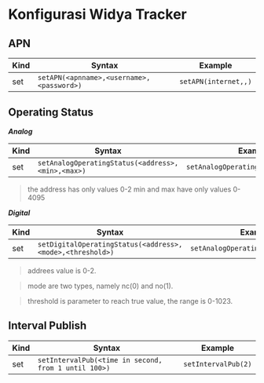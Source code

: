# Konfigurasi Widya Tracker

## APN

Kind        |Syntax                                       |Example              |
------------|---------------------------------------------|---------------------|
set         |```setAPN(<apnname>,<username>,<password>)```|```setAPN(internet,,)```|

## Operating Status

***Analog***

Kind        |Syntax                                               |Example              |
------------|-----------------------------------------------------|---------------------|
set         |```setAnalogOperatingStatus(<address>,<min>,<max>)```|```setAnalogOperatingStatus(0,1,1023)```|

> the address has only values 0-2
> min and max have only values 0-4095

***Digital***

Kind        |Syntax                                               |Example              |
------------|-----------------------------------------------------|---------------------|
set         |```setDigitalOperatingStatus(<address>,<mode>,<threshold>)```|```setAnalogOperatingStatus(1,1,400)```|

> addrees value is 0-2.

> mode are two types, namely nc(0) and no(1).

> threshold is parameter to reach true value, the range is 0-1023.

## Interval Publish 

Kind        |Syntax                                               |Example              |
------------|-----------------------------------------------------|---------------------|
set         |```setIntervalPub(<time in second, from 1 until 100>)```|```setIntervalPub(2)```|
